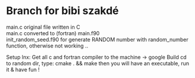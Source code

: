 # Branch for bibi szakdé

  main.c original file written in C    
  main.c converted to (fortran) main.f90    
  init_random_seed.f90 for generate RANDOM number with random_number function, otherwise not working ..
  
  Setup lnx:
    Get all c and fortran compiler to the machine -> google
  Build
    cd to random dir, type: cmake . && make
    then you will have an executable, run it & have fun !

